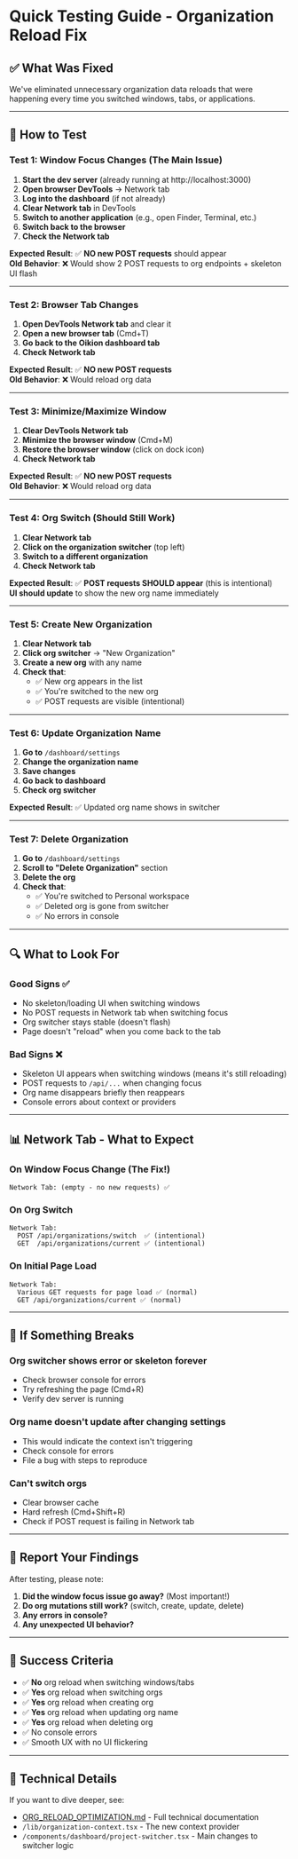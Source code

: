 # Quick Testing Guide - Organization Reload Fix

## ✅ What Was Fixed

We've eliminated unnecessary organization data reloads that were happening every time you switched windows, tabs, or applications.

---

## 🧪 How to Test

### **Test 1: Window Focus Changes (The Main Issue)**

1. **Start the dev server** (already running at http://localhost:3000)
2. **Open browser DevTools** → Network tab
3. **Log into the dashboard** (if not already)
4. **Clear Network tab** in DevTools
5. **Switch to another application** (e.g., open Finder, Terminal, etc.)
6. **Switch back to the browser**
7. **Check the Network tab**

**Expected Result**: ✅ **NO new POST requests** should appear  
**Old Behavior**: ❌ Would show 2 POST requests to org endpoints + skeleton UI flash

---

### **Test 2: Browser Tab Changes**

1. **Open DevTools Network tab** and clear it
2. **Open a new browser tab** (Cmd+T)
3. **Go back to the Oikion dashboard tab**
4. **Check Network tab**

**Expected Result**: ✅ **NO new POST requests**  
**Old Behavior**: ❌ Would reload org data

---

### **Test 3: Minimize/Maximize Window**

1. **Clear DevTools Network tab**
2. **Minimize the browser window** (Cmd+M)
3. **Restore the browser window** (click on dock icon)
4. **Check Network tab**

**Expected Result**: ✅ **NO new POST requests**  
**Old Behavior**: ❌ Would reload org data

---

### **Test 4: Org Switch (Should Still Work)**

1. **Clear Network tab**
2. **Click on the organization switcher** (top left)
3. **Switch to a different organization**
4. **Check Network tab**

**Expected Result**: ✅ **POST requests SHOULD appear** (this is intentional)  
**UI should update** to show the new org name immediately

---

### **Test 5: Create New Organization**

1. **Clear Network tab**
2. **Click org switcher** → "New Organization"
3. **Create a new org** with any name
4. **Check that**:
   - ✅ New org appears in the list
   - ✅ You're switched to the new org
   - ✅ POST requests are visible (intentional)

---

### **Test 6: Update Organization Name**

1. **Go to** `/dashboard/settings`
2. **Change the organization name**
3. **Save changes**
4. **Go back to dashboard**
5. **Check org switcher**

**Expected Result**: ✅ Updated org name shows in switcher

---

### **Test 7: Delete Organization**

1. **Go to** `/dashboard/settings`
2. **Scroll to "Delete Organization"** section
3. **Delete the org**
4. **Check that**:
   - ✅ You're switched to Personal workspace
   - ✅ Deleted org is gone from switcher
   - ✅ No errors in console

---

## 🔍 What to Look For

### **Good Signs** ✅
- No skeleton/loading UI when switching windows
- No POST requests in Network tab when switching focus
- Org switcher stays stable (doesn't flash)
- Page doesn't "reload" when you come back to the tab

### **Bad Signs** ❌
- Skeleton UI appears when switching windows (means it's still reloading)
- POST requests to `/api/...` when changing focus
- Org name disappears briefly then reappears
- Console errors about context or providers

---

## 📊 Network Tab - What to Expect

### **On Window Focus Change** (The Fix!)
```
Network Tab: (empty - no new requests) ✅
```

### **On Org Switch**
```
Network Tab:
  POST /api/organizations/switch  ✅ (intentional)
  GET  /api/organizations/current ✅ (intentional)
```

### **On Initial Page Load**
```
Network Tab:
  Various GET requests for page load ✅ (normal)
  GET /api/organizations/current ✅ (normal)
```

---

## 🐛 If Something Breaks

### **Org switcher shows error or skeleton forever**
- Check browser console for errors
- Try refreshing the page (Cmd+R)
- Verify dev server is running

### **Org name doesn't update after changing settings**
- This would indicate the context isn't triggering
- Check console for errors
- File a bug with steps to reproduce

### **Can't switch orgs**
- Clear browser cache
- Hard refresh (Cmd+Shift+R)
- Check if POST request is failing in Network tab

---

## 📝 Report Your Findings

After testing, please note:

1. **Did the window focus issue go away?** (Most important!)
2. **Do org mutations still work?** (switch, create, update, delete)
3. **Any errors in console?**
4. **Any unexpected UI behavior?**

---

## 🎯 Success Criteria

- ✅ **No** org reload when switching windows/tabs
- ✅ **Yes** org reload when switching orgs
- ✅ **Yes** org reload when creating org
- ✅ **Yes** org reload when updating org name
- ✅ **Yes** org reload when deleting org
- ✅ No console errors
- ✅ Smooth UX with no UI flickering

---

## 🔧 Technical Details

If you want to dive deeper, see:
- [ORG_RELOAD_OPTIMIZATION.md](./ORG_RELOAD_OPTIMIZATION.md) - Full technical documentation
- `/lib/organization-context.tsx` - The new context provider
- `/components/dashboard/project-switcher.tsx` - Main changes to switcher logic
